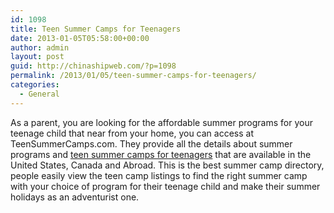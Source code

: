 ```yaml
---
id: 1098
title: Teen Summer Camps for Teenagers
date: 2013-01-05T05:58:00+00:00
author: admin
layout: post
guid: http://chinashipweb.com/?p=1098
permalink: /2013/01/05/teen-summer-camps-for-teenagers/
categories:
  - General
---
```

As a parent, you are looking for the affordable summer programs for your teenage child that near from your home, you can access at TeenSummerCamps.com. They provide all the details about summer programs and [teen summer camps for teenagers](http://www.teensummercamps.com/) that are available in the United States, Canada and Abroad. This is the best summer camp directory, people easily view the teen camp listings to find the right summer camp with your choice of program for their teenage child and make their summer holidays as an adventurist one.